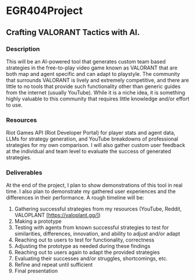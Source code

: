 # EGR404Project

## Crafting VALORANT Tactics with AI. 

### Description 
This will be an AI-powered tool that generates custom team based strategies in the free-to-play video game known as VALORANT that are both map and agent specific and can adapt to playstyle. The community that surrounds VALORANT is lively and extremely competitive, and there are little to no tools that provide such functionality other than generic guides from the internet (usually YouTube). While it is a niche idea, it is something highly valuable to this community that requires little knowledge and/or effort to use. 

### Resources
Riot Games API (Riot Developer Portal) for player stats and agent data, LLMs for strategy generation, and YouTube breakdowns of professional strategies for my own comparison. I will also gather custom user feedback at the individual and team level to evaluate the success of generated strategies. 

### Deliverables
At the end of the project, I plan to show demonstrations of this tool in real time. I also plan to demonstrate my gathered user experiences and the differences in their performance. A rough timeline will be:
1.	Gathering successful strategies from my resources (YouTube, Reddit, VALOPLANT [https://valoplant.gg/])
2.	Making a prototype
3.	Testing with agents from known successful strategies to test for similarities, differences, innovation, and ability to adjust and/or adapt 
4.	Reaching out to users to test for functionality, correctness
5.	Adjusting the prototype as needed during these findings
6.	Reaching out to users again to adapt the provided strategies
7.	Evaluating their successes and/or struggles, shortcomings, etc.
8.	Refine and repeat until sufficient
9.	Final presentation
